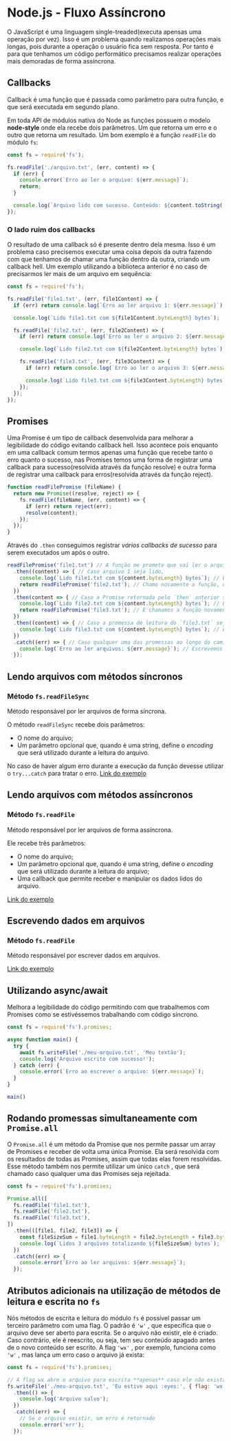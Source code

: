 # Node.js - Fluxo Assíncrono

O JavaScript é uma linguagem single-treaded(executa apensas uma operação por vez). Isso é um problema quando realizamos operações mais longas, pois durante a operação o usuário fica sem resposta. Por tanto é para que tenhamos um código performático precisamos realizar operações mais demoradas de forma assíncrona.

## Callbacks

Callback é uma função que é passada como parâmetro para outra função, e que será executada em segundo plano.

Em toda API de módulos nativa do Node as funções possuem o modelo **node-style** onde ela recebe dois parâmetros. Um que retorna um erro e o outro que retorna um resultado. Um bom exemplo é a função  `readFile` do módulo `fs`:

```javascript
const fs = require('fs');

fs.readFile('./arquivo.txt', (err, content) => {
  if (err) {
    console.error(`Erro ao ler o arquivo: ${err.message}`);
    return;
  }

  console.log(`Arquivo lido com sucesso. Conteúdo: ${content.toString('utf8')}`);
});
```

### O lado ruim dos callbacks

O resultado de uma callback só é presente dentro dela mesma. Isso é um problema caso precisemos executar uma coisa depois da outra fazendo com que tenhamos de chamar uma função dentro da outra, criando um callback hell. Um exemplo utilizando a biblioteca anterior é no caso de precisarmos ler mais de um arquivo em sequência:

```javascript
const fs = require('fs');

fs.readFile('file1.txt', (err, file1Content) => {
  if (err) return console.log(`Erro ao ler arquivo 1: ${err.message}`);

  console.log(`Lido file1.txt com ${file1Content.byteLength} bytes`);

  fs.readFile('file2.txt', (err, file2Content) => {
    if (err) return console.log(`Erro ao ler o arquivo 2: ${err.message}`);

    console.log(`Lido file2.txt com ${file2Content.byteLength} bytes`);

    fs.readFile('file3.txt', (err, file3Content) => {
      if (err) return console.log(`Erro ao ler o arquivo 3: ${err.message}`);

      console.log(`Lido file3.txt com ${file3Content.byteLength} bytes`);
    });
  });
});
```

## Promises

Uma Promise é um tipo de callback desenvolvida para melhorar a legibilidade do código evitando callback hell. Isso acontece pois enquanto em uma callback comum termos apenas uma função que recebe tanto o erro quanto o sucesso, nas Promises temos uma forma de registrar uma callback para sucesso(resolvida através da função resolve) e outra forma de registrar uma callback para erros(resolvida através da função reject).

```javascript
function readFilePromise (fileName) {
  return new Promise((resolve, reject) => {
    fs.readFile(fileName, (err, content) => {
      if (err) return reject(err);
      resolve(content);
    });
  });
}
```

Através do `.then` conseguimos registrar *vários callbacks de sucesso* para serem executados um após o outro.

```javascript
readFilePromise('file1.txt') // A função me promete que vai ler o arquivo
  .then((content) => { // Caso arquivo 1 seja lido,
    console.log(`Lido file1.txt com ${content.byteLength} bytes`); // Escrevo o resultado no console
    return readFilePromise('file2.txt'); // Chamo novamente a função, que me retorna uma nova Promise
  })
  .then(content => { // Caso a Promise retornada pelo `then` anterior seja resolvida,
    console.log(`Lido file2.txt com ${content.byteLength} bytes`); // Escrevemos o resultado no console
    return readFilePromise('file3.txt'); // E chamamos a função novamente, recebendo uma nova promessa
  })
  .then((content) => { // Caso a promessa de leitura do `file3.txt` seja resolvida,
    console.log(`Lido file3.txt com ${content.byteLength} bytes`); // Logamos o resultado no console
  })
  .catch((err) => { // Caso qualquer uma das promessas ao longo do caminho seja rejeitada
    console.log(`Erro ao ler arquivos: ${err.message}`); // Escrevemos o resultado no console
  });
```

## Lendo arquivos com métodos síncronos
### Método `fs.readFileSync`

Método responsável por ler arquivos de forma síncrona.

O método `readFileSync` recebe dois parâmetros:

- O nome do arquivo;
- Um parâmetro opcional que, quando é uma string, define o *encoding* que será utilizado durante a leitura do arquivo.

No caso de haver algum erro durante a execução da função devesse utilizar o `try...catch` para tratar o erro.
[Link do exemplo](./io-local/readFileSync.js)

## Lendo arquivos com métodos assíncronos

### Método `fs.readFile`

Método responsável por ler arquivos de forma assíncrona.

Ele recebe três parâmetros:

- O nome do arquivo;
- Um parâmetro opcional que, quando é uma string, define o *encoding* que será utilizado durante a leitura do arquivo;
- Uma callback que permite receber e manipular os dados lidos do arquivo.

[Link do exemplo](./io-local/readFile.js)

## Escrevendo dados em arquivos

### Método `fs.readFile`

Método responsável por escrever dados em arquivos.

[Link do exemplo](./io-local/writeFile.js)

## Utilizando async/await

Melhora a legibilidade do código permitindo com que trabalhemos com Promises como se estivéssemos trabalhando com código síncrono.

```javascript
const fs = require('fs').promises;

async function main() {
  try {
    await fs.writeFile('./meu-arquivo.txt', 'Meu textão');
    console.log('Arquivo escrito com sucesso!');
  } catch (err) {
    console.error(`Erro ao escrever o arquivo: ${err.message}`);
  }
}

main()
```

## Rodando promessas simultaneamente com `Promise.all`

O `Promise.all` é um método da Promise que nos permite passar um array de Promises e receber de volta uma única Promise. Ela será resolvida com os resultados de todas as Promises, assim que todas elas forem resolvidas. Esse método também nos permite utilizar um único `catch` , que será chamado caso qualquer uma das Promises seja rejeitada.

```javascript
const fs = require('fs').promises;

Promise.all([
  fs.readFile('file1.txt'),
  fs.readFile('file2.txt'),
  fs.readFile('file3.txt'),
])
  .then(([file1, file2, file3]) => {
    const fileSizeSum = file1.byteLength + file2.byteLength + file3.byteLength;
    console.log(`Lidos 3 arquivos totalizando ${fileSizeSum} bytes`);
  })
  .catch((err) => {
    console.error(`Erro ao ler arquivos: ${err.message}`);
  });
```

## Atributos adicionais na utilização de métodos de leitura e escrita no `fs`

Nós métodos de escrita e leitura do módulo `fs` é possível passar um terceiro parâmetro com uma flag. O padrão é `'w'` , que especifica que o arquivo deve ser aberto para escrita. Se o arquivo não existir, ele é criado. Caso contrário, ele é reescrito, ou seja, tem seu conteúdo apagado antes de o novo conteúdo ser escrito. A flag `'wx'` , por exemplo, funciona como `'w'` , mas lança um erro caso o arquivo já exista:

```javascript
const fs = require('fs').promises;

// A flag wx abre o arquivo para escrita **apenas** caso ele não exista. Caso o contrário, um erro será lançado
fs.writeFile('./meu-arquivo.txt', 'Eu estive aqui :eyes:', { flag: 'wx' })
  .then(() => {
    console.log('Arquivo salvo');
  })
  .catch((err) => {
    // Se o arquivo existir, um erro é retornado
    console.error('err');
  });
```

